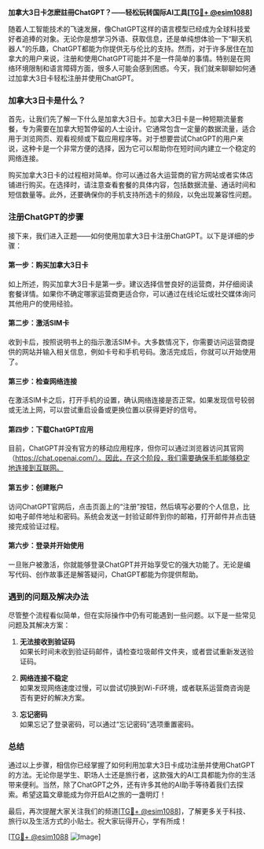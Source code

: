 **加拿大3日卡怎麽註冊ChatGPT？——轻松玩转国际AI工具[[TG💪+ @esim1088](https://t.me/s/esim1088)]**

随着人工智能技术的飞速发展，像ChatGPT这样的语言模型已经成为全球科技爱好者追捧的对象。无论你是想学习外语、获取信息，还是单纯想体验一下“聊天机器人”的乐趣，ChatGPT都能为你提供无与伦比的支持。然而，对于许多居住在加拿大的用户来说，注册和使用ChatGPT可能并不是一件简单的事情。特别是在网络环境限制和语言障碍方面，很多人可能会感到困惑。今天，我们就来聊聊如何通过加拿大3日卡轻松注册并使用ChatGPT。

### 加拿大3日卡是什么？

首先，让我们先了解一下什么是加拿大3日卡。加拿大3日卡是一种短期流量套餐，专为需要在加拿大短暂停留的人士设计。它通常包含一定量的数据流量，适合用于浏览网页、观看视频或下载应用程序等。对于想要尝试ChatGPT的用户来说，这种卡是一个非常方便的选择，因为它可以帮助你在短时间内建立一个稳定的网络连接。

购买加拿大3日卡的过程相对简单。你可以通过各大运营商的官方网站或者实体店铺进行购买。在选择时，请注意查看套餐的具体内容，包括数据流量、通话时间和短信数量等。此外，还要确保你的手机支持所选卡的频段，以免出现兼容性问题。

### 注册ChatGPT的步骤

接下来，我们进入正题——如何使用加拿大3日卡注册ChatGPT。以下是详细的步骤：

#### 第一步：购买加拿大3日卡

如上所述，购买加拿大3日卡是第一步。建议选择信誉良好的运营商，并仔细阅读套餐详情。如果你不确定哪家运营商更适合你，可以通过在线论坛或社交媒体询问其他用户的使用经验。

#### 第二步：激活SIM卡

收到卡后，按照说明书上的指示激活SIM卡。大多数情况下，你需要访问运营商提供的网站并输入相关信息，例如卡号和手机号码。激活完成后，你就可以开始使用了。

#### 第三步：检查网络连接

在激活SIM卡之后，打开手机的设置，确认网络连接是否正常。如果发现信号较弱或无法上网，可以尝试重启设备或更换位置以获得更好的信号。

#### 第四步：下载ChatGPT应用

目前，ChatGPT并没有官方的移动应用程序，但你可以通过浏览器访问其官网（https://chat.openai.com/）。因此，在这个阶段，我们需要确保手机能够稳定地连接到互联网。

#### 第五步：创建账户

访问ChatGPT官网后，点击页面上的“注册”按钮，然后填写必要的个人信息，比如电子邮件地址和密码。系统会发送一封验证邮件到你的邮箱，打开邮件并点击链接完成验证过程。

#### 第六步：登录并开始使用

一旦账户被激活，你就能够登录ChatGPT并开始享受它的强大功能了。无论是编写代码、创作故事还是解答疑问，ChatGPT都能为你提供帮助。

### 遇到的问题及解决办法

尽管整个流程看似简单，但在实际操作中仍有可能遇到一些问题。以下是一些常见问题及其解决方案：

1. **无法接收到验证码**  
   如果长时间未收到验证码邮件，请检查垃圾邮件文件夹，或者尝试重新发送验证码。

2. **网络连接不稳定**  
   如果发现网络速度过慢，可以尝试切换到Wi-Fi环境，或者联系运营商咨询是否有更好的解决方案。

3. **忘记密码**  
   如果忘记了登录密码，可以通过“忘记密码”选项重置密码。

### 总结

通过以上步骤，相信你已经掌握了如何利用加拿大3日卡成功注册并使用ChatGPT的方法。无论你是学生、职场人士还是旅行者，这款强大的AI工具都能为你的生活带来便利。当然，除了ChatGPT之外，还有许多其他的AI助手等待着我们去探索。希望这篇文章能成为你开启AI之旅的一盏明灯！

最后，再次提醒大家关注我们的频道[[TG💪+ @esim1088](https://t.me/s/esim1088)]，了解更多关于科技、旅行以及生活方式的小贴士。祝大家玩得开心，学有所成！

[[TG💪+ @esim1088](https://t.me/s/esim1088) ![Image](https://i.postimg.cc/4NQfJmqS/Snipaste-2025-05-13-00-14-12.png)]